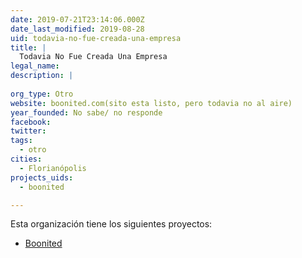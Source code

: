 ```yaml
---
date: 2019-07-21T23:14:06.000Z
date_last_modified: 2019-08-28
uid: todavia-no-fue-creada-una-empresa
title: |
  Todavia No Fue Creada Una Empresa
legal_name: 
description: |
  
org_type: Otro
website: boonited.com(sito esta listo, pero todavia no al aire)
year_founded: No sabe/ no responde
facebook: 
twitter: 
tags:
  - otro
cities: 
  - Florianópolis
projects_uids:
  - boonited

---
```


Esta organización tiene los siguientes proyectos:

- [Boonited](/proyectos/boonited)

